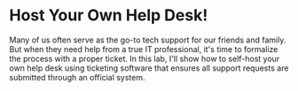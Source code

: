 # Host Your Own Help Desk!
Many of us often serve as the go-to tech support for our friends and family. But when they need help from a true IT professional, it's time to formalize the process with a proper ticket. In this lab, I'll show how to self-host your own help desk using ticketing software that ensures all support requests are submitted through an official system.
